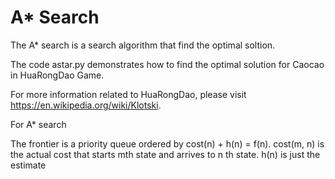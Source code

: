 # A* Search

The A* search is a search algorithm that find the optimal soltion.

The code astar.py demonstrates how to find the optimal solution for Caocao in HuaRongDao Game.

For more information related to HuaRongDao, please visit https://en.wikipedia.org/wiki/Klotski.

For A* search

The frontier is a priority queue ordered by cost(n) + h(n) = f(n).
  cost(m, n) is the actual cost that starts mth state and arrives to n
th state.
  h(n) is just the estimate
